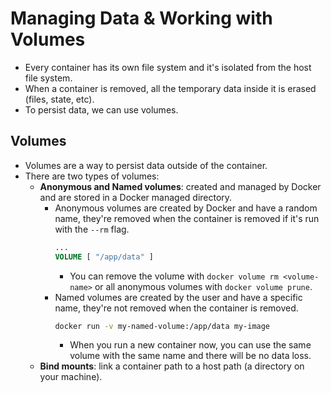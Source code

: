 # Managing Data & Working with Volumes

- Every container has its own file system and it's isolated from the host file system.
- When a container is removed, all the temporary data inside it is erased (files, state, etc).
- To persist data, we can use volumes.

## Volumes

- Volumes are a way to persist data outside of the container.
- There are two types of volumes:
  - **Anonymous and Named volumes**: created and managed by Docker and are stored in a Docker managed directory.
    - Anonymous volumes are created by Docker and have a random name, they're removed when the container is removed if it's run with the `--rm` flag.
      ```Dockerfile
      ...
      VOLUME [ "/app/data" ]
      ```
      - You can remove the volume with `docker volume rm <volume-name>` or all anonymous volumes with `docker volume prune`.
    - Named volumes are created by the user and have a specific name, they're not removed when the container is removed.
      ```sh
      docker run -v my-named-volume:/app/data my-image
      ```
      - When you run a new container now, you can use the same volume with the same name and there will be no data loss.
  - **Bind mounts**: link a container path to a host path (a directory on your machine).
